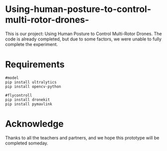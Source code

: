 # Using-human-posture-to-control-multi-rotor-drones-
This is our project: Using Human Posture to Control Multi-Rotor Drones. The code is already completed, but due to some factors, we were unable to fully complete the experiment.

Requirements
===

```
#model
pip install ultralytics
pip install opencv-python

#flycontroll
pip install dronekit
pip install pymavlink
```

Acknowledge
===
Thanks to all the teachers and partners, and we hope this prototype will be completed someday.
